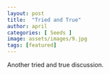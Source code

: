 ```yaml
---
layout: post
title:  "Tried and True"
author: april
categories: [ Seeds ]
image: assets/images/9.jpg
tags: [featured]
---
```


Another tried and true discussion.